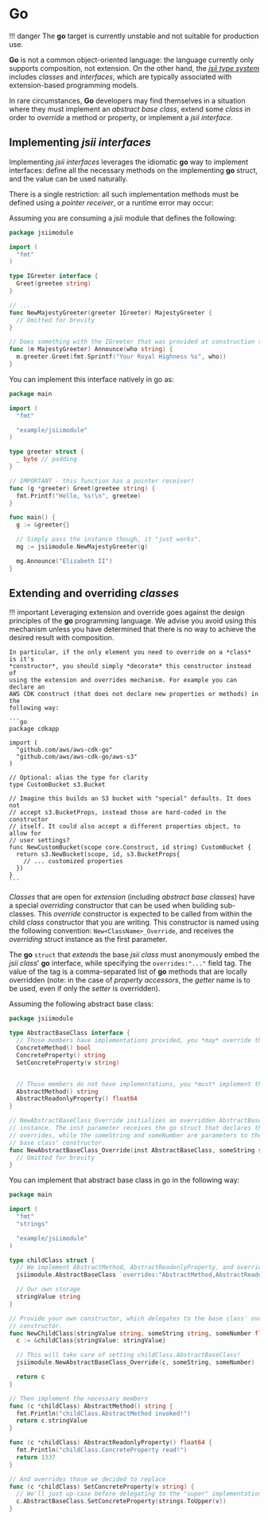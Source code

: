 # Go

!!! danger
    The **go** target is currently unstable and not suitable for production use.

**Go** is not a common object-oriented language: the language currently only
supports composition, not extension. On the other hand, the
[*jsii type system*][type-system] includes *classes* and *interfaces*, which are
typically associated with extension-based programming models.

In rare circumstances, **Go** developers may find themselves in a situation
where they must implement an *abstract base class*, extend some *class* in order
to *override* a method or property, or implement a *jsii interface*.

[type-system]: ../../../specification/2-type-system.md

## Implementing *jsii interfaces*

Implementing *jsii interfaces* leverages the idiomatic **go** way to implement
interfaces: define all the necessary methods on the implementing **go** struct,
and the value can be used naturally.

There is a single restriction: all such implementation methods must be defined
using a *pointer receiver*, or a runtime error may occur:

Assuming you are consuming a *jsii* module that defines the following:

```go
package jsiimodule

import (
  "fmt"
)

type IGreeter interface {
  Greet(greetee string)
}

// ...
func NewMajestyGreeter(greeter IGreeter) MajestyGreeter {
  // Omitted for brevity
}

// Does something with the IGreeter that was provided at construction time
func (m MajestyGreeter) Announce(who string) {
  m.greeter.Greet(fmt.Sprintf("Your Royal Highness %s", who))
}
```

You can implement this interface natively in go as:

```go
package main

import (
  "fmt"

  "example/jsiimodule"
)

type greeter struct {
  _ byte // padding
}

// IMPORTANT - this function has a pointer receiver!
func (g *greeter) Greet(greetee string) {
  fmt.Printf("Hello, %s!\n", greetee)
}

func main() {
  g := &greeter{}

  // Simply pass the instance though, it "just works".
  mg := jsiimodule.NewMajestyGreeter(g)

  mg.Announce("Elizabeth II")
}
```

## Extending and overriding *classes*

!!! important
    Leveraging extension and override goes against the design principles of the
    **go** programming language. We advise you avoid using this mechanism unless
    you have determined that there is no way to achieve the desired result with
    composition.

    In particular, if the only element you need to override on a *class* is it's
    *constructor*, you should simply *decorate* this constructor instead of
    using the extension and overrides mechanism. For example you can declare an
    AWS CDK construct (that does not declare new properties or methods) in the
    following way:

    ```go
    package cdkapp

    import (
      "github.com/aws/aws-cdk-go"
      "github.com/aws/aws-cdk-go/aws-s3"
    )

    // Optional: alias the type for clarity
    type CustomBucket s3.Bucket

    // Imagine this builds an S3 bucket with "special" defaults. It does not
    // accept s3.BucketProps, instead those are hard-coded in the constructor
    // itself. It could also accept a different properties object, to allow for
    // user settings?
    func NewCustomBucket(scope core.Construct, id string) CustomBucket {
      return s3.NewBucket(scope, id, s3.BucketProps{
        // ... customized properties
      })
    }
    ```

*Classes* that are open for *extension* (including *abstract base classes*) have
a special *overriding* constructor that can be used when building sub-classes.
This *override* constructor is expected to be called from within the child
*class* constructor that you are writing. This constructor is named using the
following convention: `New<ClassName>_Override`, and receives the *overriding*
struct instance as the first parameter.

The **go** `struct` that *extends* the base *jsii class* must anonymously embed
the *jsii class*' **go** interface, while specifying the `overrides:"..."` field
tag. The value of the tag is a comma-separated list of **go** methods that are
locally overridden (note: in the case of *property accessors*, the *getter* name
is to be used, even if only the *setter* is overridden).

Assuming the following abstract base class:

```go
package jsiimodule

type AbstractBaseClass interface {
  // Those members have implementations provided, you *may* override them
  ConcreteMethod() bool
  ConcreteProperty() string
  SetConcreteProperty(v string)


  // Those members do not have implementations, you *must* implement them
  AbstractMethod() string
  AbstractReadonlyProperty() float64
}

// NewAbstractBaseClass_Override initializes an overridden AbstractBaseClass
// instance. The inst parameter receives the go struct that declares the
// overrides, while the someString and someNumber are parameters to the abstract
// base class' constructor.
func NewAbstractBaseClass_Override(inst AbstractBaseClass, someString string, someNumber float64) {
  // Omitted for brevity
}
```

You can implement that abstract base class in go in the following way:

```go
package main

import (
  "fmt"
  "strings"

  "example/jsiimodule"
)

type childClass struct {
  // We implement AbstractMethod, AbstractReadonlyProperty, and override the setter for ConcreteProperty
  jsiimodule.AbstractBaseClass `overrides:"AbstractMethod,AbstractReadonlyProperty,ConcreteProperty"`

  // Our own storage
  stringValue string
}

// Provide your own constructor, which delegates to the base class' overriding
// constructor.
func NewChildClass(stringValue string, someString string, someNumber float64) jsiimodule.AbstractBaseClass {
  c := &childClass{stringValue: stringValue}

  // This will take care of setting childClass.AbstractBaseClass!
  jsiimodule.NewAbstractBaseClass_Override(c, someString, someNumber)

  return c
}

// Then implement the necessary members
func (c *childClass) AbstractMethod() string {
  fmt.Println("childClass.AbstractMethod invoked!")
  return c.stringValue
}

func (c *childClass) AbstractReadonlyProperty() float64 {
  fmt.Println("childClass.ConcreteProperty read!")
  return 1337
}

// And overrides those we decided to replace
func (c *childClass) SetConcreteProperty(v string) {
  // We'll just up-case before delegating to the "super" implementation.
  c.AbstractBaseClass.SetConcreteProperty(strings.ToUpper(v))
}
```
